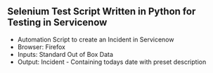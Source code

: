 ## Selenium Test Script Written in Python for Testing in Servicenow
* Automation Script to create an Incident in Servicenow
* Browser: Firefox
* Inputs: Standard Out of Box Data
* Output: Incident - Containing todays date with preset description
